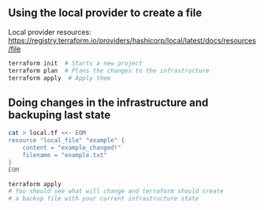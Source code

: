 ## Using the local provider to create a file

Local provider resources: https://registry.terraform.io/providers/hashicorp/local/latest/docs/resources/file

```sh
terraform init  # Starts a new project
terraform plan  # Plans the changes to the infrastructure
terraform apply  # Apply them
```

## Doing changes in the infrastructure and backuping last state

```sh
cat > local.tf <<- EOM
resource "local_file" "example" {
    content = "example_changed!"
    filename = "example.txt"
}
EOM

terraform apply
# You should see what will change and terraform should create
# a backup file with your current infrastructure state
```
